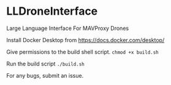 # LLDroneInterface
Large Language Interface For MAVProxy Drones

Install Docker Desktop from https://docs.docker.com/desktop/

Give permissions to the build shell script.
``chmod +x build.sh``

Run the build script
``./build.sh``

For any bugs, submit an issue. 
